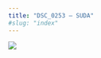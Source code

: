 ```yaml
---
title: "DSC_0253 – SUDA"
#slug: "index"
---
```


[![](/wp-content/2015/05/DSC_0253-300x201.jpg)](/wp-content/2015/05/DSC_0253.jpg)